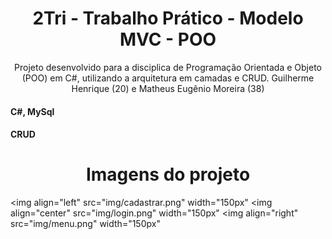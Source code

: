 <h1 align="center">2Tri - Trabalho Prático - Modelo MVC - POO</h1> 
<p align="center">Projeto desenvolvido para a disciplica de Programação Orientada e Objeto (POO) em C#, utilizando a arquitetura em camadas e CRUD. Guilherme Henrique (20) e Matheus Eugênio Moreira (38)</p>
<h4 align="left">C#, MySql</h4> 
<h4 align="left">CRUD</h4> 

<h1 align="center">Imagens do projeto</h1> 
 

<img align="left" src="img/cadastrar.png" width="150px"</img> 
<img align="center" src="img/login.png" width="150px"</img> 
<img align="right" src="img/menu.png" width="150px"</img> 

